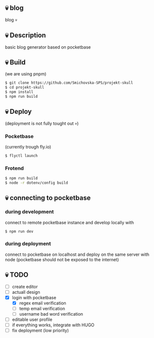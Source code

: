 ## 💀 blog
blog 💀

## 💀 Description
basic blog generator based on pocketbase

## 💀 Build
(we are using pnpm)
```bash
$ git clone https://github.com/Smichovska-SPS/projekt-skull
$ cd projekt-skull
$ npm install
$ npm run build
```

## 💀 Deploy
(deployment is not fully tought out 💀)
### Pocketbase
(currently trough fly.io)
```bash
$ flyctl launch
```
### Frotend
```bash
$ npm run build
$ node -r dotenv/config build
```


## 💀 connecting to pocketbase
### during development
connect to remote pocketbase instance and develop locally with
```bash
$ npm run dev
```

### during deployment
connect to pocketbase on localhost and deploy on the same server with node (pocketbase should not be exposed to the internet)


## 💀 TODO
- [ ] create editor
- [ ] actuall design
- [x] login with pocketbase
  - [x] regex email verification
  - [ ] temp email verification
  - [ ] username bad word verification
- [ ] editable user profile
- [ ] if everything works, integrate with HUGO
- [ ] fix deployment (low priority)
